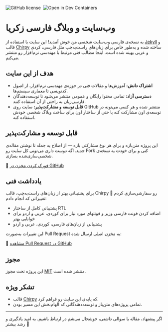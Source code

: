 <!-- markdownlint-disable-next-line -->

<div align="left">

  ![GitHub license](https://img.shields.io/github/license/zakariaf/my-persian-blog?color=goldenrod)&nbsp;
  ![Open in Dev Containers](https://img.shields.io/badge/Dev_Containers-Open-deepskyblue?logo=linuxcontainers)

</div>

# وب‌سایت و وبلاگ فارسی زکریا

به نسخه‌ی فارسی وب‌سایت شخصی من خوش آمدید! این سایت با استفاده از [Jekyll](https://jekyllrb.com/) و قالب [Chirpy](https://github.com/cotes2020/jekyll-theme-chirpy) ساخته شده و به‌طور خاص برای زبان‌های راست‌به‌چپ مثل فارسی، کردی و عربی بهینه شده است. اینجا مطالب فنی مرتبط با مهندسی نرم‌افزار رو منتشر می‌کنم.

## هدف از این سایت

- **اشتراک دانش:** آموزش‌ها و مقالات فنی در حوزه‌ی مهندسی نرم‌افزار، از اصول کدنویسی تا معماری سیستم‌ها.
- **دسترسی آزاد:** تمامی محتوا رایگان و عمومی منتشر می‌شود تا توسعه‌دهندگان فارسی‌زبان به راحتی از آن استفاده کنند.
- **قابل توسعه و مشارکت‌پذیر:** سایت روی GitHub منتشر شده و هر کسی می‌تونه در توسعه‌ی اون مشارکت کنه یا حتی از ساختار اون برای ساخت وبلاگ شخصی خودش استفاده کنه.

## قابل توسعه و مشارکت‌پذیر

این پروژه متن‌بازه و برای هر نوع مشارکتی بازه — از اصلاح یه جمله تا نوشتن مقاله‌ی جدید.
اگه دوست داری می‌تونی کل سایت رو Fork کنی و برای خودت یه نسخه‌ی شخصی‌سازی‌شده بسازی.

🔗 [فورک کردن مخزن در GitHub](https://github.com/zakariaf/my-persian-blog/fork)

## یادداشت فنی

برای پشتیبانی بهتر از زبان‌های راست‌به‌چپ، قالب Chirpy رو سفارشی‌سازی کردم 🙂
تغییراتی که انجام دادم:

- پشتیبانی کامل از ساختار RTL
- اضافه کردن فونت فارسی وزیر و فونتهای مورد نیاز برای کوردی، عربی و اردو برای خوانایی بهتر
- پشتیبانی از زبان‌های فارسی، کوردی، عربی و اردو

این تغییرات به‌صورت Pull Request به مخزن اصلی ارسال شده:

🔗 [مشاهده Pull Request در GitHub](https://github.com/cotes2020/jekyll-theme-chirpy/pull/2367)

## مجوز

این پروژه تحت مجوز [MIT](LICENSE) منتشر شده است.

## تشکر ویژه

- قالب [Chirpy](https://github.com/cotes2020/jekyll-theme-chirpy) که پایه‌ی این سایت رو فراهم کرد.
- تمامی پروژه‌های متن‌باز و توسعه‌دهندگانی که الهام‌بخش این مسیر بودن.

---

اگر پیشنهاد، مقاله یا سوالی داشتی، خوشحال می‌شم در ارتباط باشیم. به امید یادگیری و رشد بیشتر 🌱
